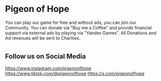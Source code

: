 # Pigeon of Hope

You can play our game for free and without ads, you can join our Community. You can donate via "Buy me a Coffee" and provide financial support via external ads by playing via "Yandex Games". All Donations and Ad revenues will be sent to Charities.


#
## Follow us on Social Media
https://www.instagram.com/pigeonofhope
https://www.tiktok.com/@pigeonofhope
https://x.com/pigeonofhope
##
